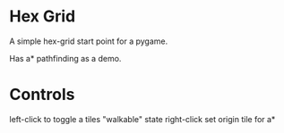 # Hex Grid

A simple hex-grid start point for a pygame.

Has a* pathfinding as a demo.


# Controls

left-click to toggle a tiles "walkable" state
right-click set origin tile for a*
